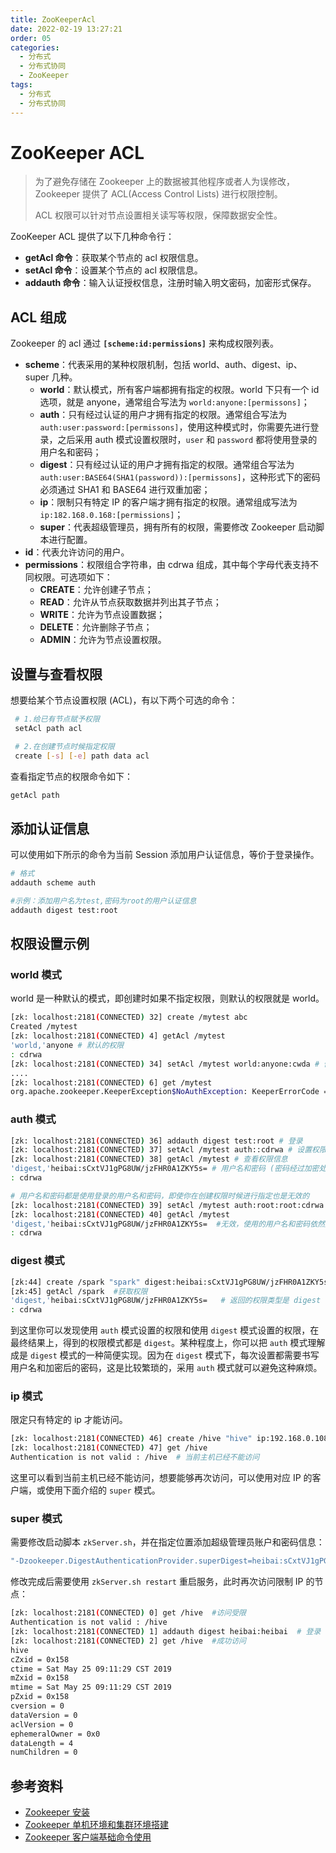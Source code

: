 ```yaml
---
title: ZooKeeperAcl
date: 2022-02-19 13:27:21
order: 05
categories:
  - 分布式
  - 分布式协同
  - ZooKeeper
tags:
  - 分布式
  - 分布式协同
---
```


# ZooKeeper ACL

> 为了避免存储在 Zookeeper 上的数据被其他程序或者人为误修改，Zookeeper 提供了 ACL(Access Control Lists) 进行权限控制。
>
> ACL 权限可以针对节点设置相关读写等权限，保障数据安全性。

ZooKeeper ACL 提供了以下几种命令行：

- **getAcl 命令**：获取某个节点的 acl 权限信息。
- **setAcl 命令**：设置某个节点的 acl 权限信息。
- **addauth 命令**：输入认证授权信息，注册时输入明文密码，加密形式保存。

## ACL 组成

Zookeeper 的 acl 通过 **`[scheme:id:permissions]`** 来构成权限列表。

- **scheme**：代表采用的某种权限机制，包括 world、auth、digest、ip、super 几种。
  - **world**：默认模式，所有客户端都拥有指定的权限。world 下只有一个 id 选项，就是 anyone，通常组合写法为 `world:anyone:[permissons]`；
  - **auth**：只有经过认证的用户才拥有指定的权限。通常组合写法为 `auth:user:password:[permissons]`，使用这种模式时，你需要先进行登录，之后采用 auth 模式设置权限时，`user` 和 `password` 都将使用登录的用户名和密码；
  - **digest**：只有经过认证的用户才拥有指定的权限。通常组合写法为 `auth:user:BASE64(SHA1(password)):[permissons]`，这种形式下的密码必须通过 SHA1 和 BASE64 进行双重加密；
  - **ip**：限制只有特定 IP 的客户端才拥有指定的权限。通常组成写法为 `ip:182.168.0.168:[permissions]`；
  - **super**：代表超级管理员，拥有所有的权限，需要修改 Zookeeper 启动脚本进行配置。
- **id**：代表允许访问的用户。
- **permissions**：权限组合字符串，由 cdrwa 组成，其中每个字母代表支持不同权限。可选项如下：
  - **CREATE**：允许创建子节点；
  - **READ**：允许从节点获取数据并列出其子节点；
  - **WRITE**：允许为节点设置数据；
  - **DELETE**：允许删除子节点；
  - **ADMIN**：允许为节点设置权限。

## 设置与查看权限

想要给某个节点设置权限 (ACL)，有以下两个可选的命令：

```bash
 # 1.给已有节点赋予权限
 setAcl path acl

 # 2.在创建节点时候指定权限
 create [-s] [-e] path data acl
```

查看指定节点的权限命令如下：

```bash
getAcl path
```

## 添加认证信息

可以使用如下所示的命令为当前 Session 添加用户认证信息，等价于登录操作。

```bash
# 格式
addauth scheme auth

#示例：添加用户名为test,密码为root的用户认证信息
addauth digest test:root
```

## 权限设置示例

### world 模式

world 是一种默认的模式，即创建时如果不指定权限，则默认的权限就是 world。

```bash
[zk: localhost:2181(CONNECTED) 32] create /mytest abc
Created /mytest
[zk: localhost:2181(CONNECTED) 4] getAcl /mytest
'world,'anyone # 默认的权限
: cdrwa
[zk: localhost:2181(CONNECTED) 34] setAcl /mytest world:anyone:cwda # 修改节点，不允许所有客户端读
....
[zk: localhost:2181(CONNECTED) 6] get /mytest
org.apache.zookeeper.KeeperException$NoAuthException: KeeperErrorCode = NoAuth for /mytest # 无权访问
```

### auth 模式

```bash
[zk: localhost:2181(CONNECTED) 36] addauth digest test:root # 登录
[zk: localhost:2181(CONNECTED) 37] setAcl /mytest auth::cdrwa # 设置权限
[zk: localhost:2181(CONNECTED) 38] getAcl /mytest # 查看权限信息
'digest,'heibai:sCxtVJ1gPG8UW/jzFHR0A1ZKY5s= # 用户名和密码 (密码经过加密处理)，注意返回的权限类型是 digest
: cdrwa

# 用户名和密码都是使用登录的用户名和密码，即使你在创建权限时候进行指定也是无效的
[zk: localhost:2181(CONNECTED) 39] setAcl /mytest auth:root:root:cdrwa    #指定用户名和密码为 root
[zk: localhost:2181(CONNECTED) 40] getAcl /mytest
'digest,'heibai:sCxtVJ1gPG8UW/jzFHR0A1ZKY5s=  #无效，使用的用户名和密码依然还是 test
: cdrwa
```

### digest 模式

```bash
[zk:44] create /spark "spark" digest:heibai:sCxtVJ1gPG8UW/jzFHR0A1ZKY5s=:cdrwa  #指定用户名和加密后的密码
[zk:45] getAcl /spark  #获取权限
'digest,'heibai:sCxtVJ1gPG8UW/jzFHR0A1ZKY5s=   # 返回的权限类型是 digest
: cdrwa
```

到这里你可以发现使用 `auth` 模式设置的权限和使用 `digest` 模式设置的权限，在最终结果上，得到的权限模式都是 `digest`。某种程度上，你可以把 `auth` 模式理解成是 `digest` 模式的一种简便实现。因为在 `digest` 模式下，每次设置都需要书写用户名和加密后的密码，这是比较繁琐的，采用 `auth` 模式就可以避免这种麻烦。

### ip 模式

限定只有特定的 ip 才能访问。

```bash
[zk: localhost:2181(CONNECTED) 46] create /hive "hive" ip:192.168.0.108:cdrwa
[zk: localhost:2181(CONNECTED) 47] get /hive
Authentication is not valid : /hive  # 当前主机已经不能访问
```

这里可以看到当前主机已经不能访问，想要能够再次访问，可以使用对应 IP 的客户端，或使用下面介绍的 `super` 模式。

### super 模式

需要修改启动脚本 `zkServer.sh`，并在指定位置添加超级管理员账户和密码信息：

```bash
"-Dzookeeper.DigestAuthenticationProvider.superDigest=heibai:sCxtVJ1gPG8UW/jzFHR0A1ZKY5s="
```

修改完成后需要使用 `zkServer.sh restart` 重启服务，此时再次访问限制 IP 的节点：

```bash
[zk: localhost:2181(CONNECTED) 0] get /hive  #访问受限
Authentication is not valid : /hive
[zk: localhost:2181(CONNECTED) 1] addauth digest heibai:heibai  # 登录 (添加认证信息)
[zk: localhost:2181(CONNECTED) 2] get /hive  #成功访问
hive
cZxid = 0x158
ctime = Sat May 25 09:11:29 CST 2019
mZxid = 0x158
mtime = Sat May 25 09:11:29 CST 2019
pZxid = 0x158
cversion = 0
dataVersion = 0
aclVersion = 0
ephemeralOwner = 0x0
dataLength = 4
numChildren = 0
```

## 参考资料

- [Zookeeper 安装](https://www.w3cschool.cn/zookeeper/zookeeper_installation.html)
- [Zookeeper 单机环境和集群环境搭建](https://github.com/heibaiying/BigData-Notes/blob/master/notes/installation/Zookeeper%E5%8D%95%E6%9C%BA%E7%8E%AF%E5%A2%83%E5%92%8C%E9%9B%86%E7%BE%A4%E7%8E%AF%E5%A2%83%E6%90%AD%E5%BB%BA.md)
- [Zookeeper 客户端基础命令使用](https://www.runoob.com/w3cnote/zookeeper-bs-command.html)
